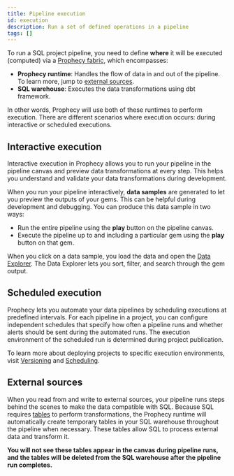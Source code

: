 ```yaml
---
title: Pipeline execution
id: execution
description: Run a set of defined operations in a pipeline
tags: []
---
```


To run a SQL project pipeline, you need to define **where** it will be executed (computed) via a [Prophecy fabric](/administration/fabrics/prophecy-fabrics/), which encompasses:

- **Prophecy runtime**: Handles the flow of data in and out of the pipeline. To learn more, jump to [external sources](#external-sources).
- **SQL warehouse**: Executes the data transformations using dbt framework.

In other words, Prophecy will use both of these runtimes to perform execution. There are different scenarios where execution occurs: during interactive or scheduled executions.

## Interactive execution

Interactive execution in Prophecy allows you to run your pipeline in the pipeline canvas and preview data transformations at every step. This helps you understand and validate your data transformations during development.

When you run your pipeline interactively, **data samples** are generated to let you preview the outputs of your gems. This can be helpful during development and debugging. You can produce this data sample in two ways:

- Run the entire pipeline using the **play** button on the pipeline canvas.
- Execute the pipeline up to and including a particular gem using the **play** button on that gem.

When you click on a data sample, you load the data and open the [Data Explorer](docs/analysts/development/data-explorer.md). The Data Explorer lets you sort, filter, and search through the gem output.

## Scheduled execution

Prophecy lets you automate your data pipelines by scheduling executions at predefined intervals. For each pipeline in a project, you can configure independent schedules that specify how often a pipeline runs and whether alerts should be sent during the automated runs. The execution environment of the scheduled run is determined during project publication.

To learn more about deploying projects to specific execution environments, visit [Versioning](docs/analysts/version-control/version-control.md) and [Scheduling](docs/analysts/scheduling.md).

## External sources

When you read from and write to external sources, your pipeline runs steps behind the scenes to make the data compatible with SQL. Because SQL requires [tables](/analysts/development/gems/source-target/#tables) to perform transformations, the Prophecy runtime will automatically create temporary tables in your SQL warehouse throughout the pipeline when necessary. These tables allow SQL to process external data and transform it.

**You will not see these tables appear in the canvas during pipeline runs, and the tables will be deleted from the SQL warehouse after the pipeline run completes.**
